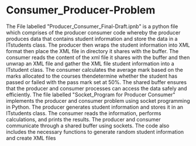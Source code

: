 # Consumer_Producer-Problem
The File labelled "Producer_Consumer_Final-Draft.ipnb" is a python file which comprises of the producer consumer code whereby the producer produces data that contains student information and store the data in a ITstudents class. The producer then wraps the student information into XML format then place the XML file in directory it shares with the buffer.
The consumer reads the content of the xml file it shares with the buffer and then unwrap an XML file and gather the XML file student information into a ITstudent class. The consumer calculates the average mark based on the marks allocated to the courses thendetermine whether the student has passed or failed with the pass mark set at 50%.
The shared buffer ensures that the producer and consumer processes can access the data safely and efficiently.
The file labelled "Socket_Program for Producer Consumer" implements the producer and consumer problem using socket programming in Python. The producer generates student information and stores it in an ITstudents class. The consumer reads the information, performs calculations, and prints the results. The producer and consumer communicate through a shared buffer using sockets. The code also includes the necessary functions to generate random student information and create XML files

